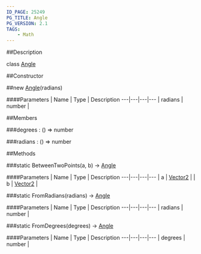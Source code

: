 ```yaml
---
ID_PAGE: 25249
PG_TITLE: Angle
PG_VERSION: 2.1
TAGS:
    - Math
---
```

##Description

class [Angle](/classes/2.2-alpha/Angle)



##Constructor

##new [Angle](/classes/2.2-alpha/Angle)(radians)



####Parameters
 | Name | Type | Description
---|---|---|---
 | radians | number | 

##Members

###degrees : () =&gt; number



###radians : () =&gt; number



##Methods

###static BetweenTwoPoints(a, b) &rarr; [Angle](/classes/2.2-alpha/Angle)



####Parameters
 | Name | Type | Description
---|---|---|---
 | a | [Vector2](/classes/2.2-alpha/Vector2) | 
 | b | [Vector2](/classes/2.2-alpha/Vector2) | 

###static FromRadians(radians) &rarr; [Angle](/classes/2.2-alpha/Angle)



####Parameters
 | Name | Type | Description
---|---|---|---
 | radians | number | 

###static FromDegrees(degrees) &rarr; [Angle](/classes/2.2-alpha/Angle)



####Parameters
 | Name | Type | Description
---|---|---|---
 | degrees | number | 

